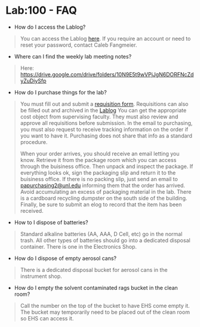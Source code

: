# Lab:100 - FAQ

  - How do I access the Lablog?
  
  > You can access the Lablog [here](https://nebraskadetectorlab.com). If you require an account or need to reset your password, contact Caleb Fangmeier.
  > 
  
  - Where can I find the weekly lab meeting notes?
  
  > Here: https://drive.google.com/drive/folders/10N9E5t9wVPjJgN6DORFNcZdyZuDiySfp
  
  - How do I purchase things for the lab?
  
  > You must fill out and submit a [requisition form](https://www.unl.edu/physics/docs/Requisition2014.pdf). Requisitions can also be filled out and archived in the [Lablog](https://nebraskadetectorlab.com/requisitions) You can get the appropriate cost object from supervising faculty. They must also review and approve all requisitions before submission. In the email to purchasing, you must also request to receive tracking information on the order if you want to have it. Purchasing does not share that info as a standard procedure.
  >
  > When your order arrives, you should receive an email letting you know. Retrieve it from the package room which you can access through the buisiness office. Then unpack and inspect the package. If everything looks ok, sign the packaging slip and return it to the buisiness office. If there is no packing slip, just send an email to papurchasing2@unl.edu informing them that the order has arrived. Avoid accumulating an excess of packaging material in the lab. There is a cardboard recycling dumpster on the south side of the building. Finally, be sure to submit an elog to record that the item has been received.

  - How to I dispose of batteries?
  
  > Standard alkaline batteries (AA, AAA, D Cell, etc) go in the normal trash. All other types of batteries should go into a dedicated disposal container. There is one in the Electronics Shop.
  
  - How do I dispose of empty aerosol cans?
  
  > There is a dedicated disposal bucket for aerosol cans in the instrument shop.
  
  - How do I empty the solvent contaminated rags bucket in the clean room?
  
  > Call the number on the top of the bucket to have EHS come empty it. The bucket may temporarily need to be placed out of the clean room so EHS can access it.
